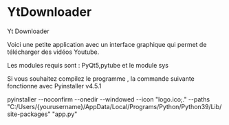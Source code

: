 # YtDownloader
Yt Downloader

Voici une petite application avec un interface graphique qui permet de télécharger des vidéos Youtube.

Les modules requis sont : PyQt5,pytube et le module sys

Si vous souhaitez compilez le programme , la commande suivante fonctionne avec Pyinstaller v4.5.1


pyinstaller --noconfirm --onedir --windowed --icon "logo.ico;." --paths "C:/Users/{yourusername}/AppData/Local/Programs/Python/Python39/Lib/site-packages"  "app.py"
